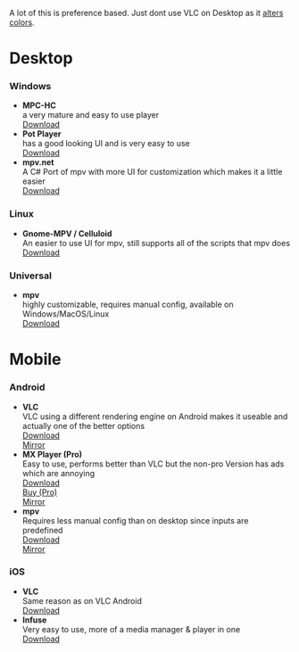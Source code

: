 A lot of this is preference based. Just dont use VLC on Desktop as it [alters colors](https://slow.pics/c/qBsQ8AJ0).

# Desktop

### Windows
- **MPC-HC**<br/>
  a very mature and easy to use player<br/>
  [Download](https://github.com/clsid2/mpc-hc/releases)
- **Pot Player**<br/>
  has a good looking UI and is very easy to use<br/>
  [Download](https://potplayer.daum.net)
- **mpv.net**<br/>
  A C# Port of mpv with more UI for customization which makes it a little easier<br/>
  [Download](https://github.com/stax76/mpv.net/releases/latest)
  
### Linux
- **Gnome-MPV / Celluloid**<br/>
  An easier to use UI for mpv, still supports all of the scripts that mpv does<br/>
  [Download](https://github.com/celluloid-player/celluloid#Installation)
  
### Universal
- **mpv**<br/>
  highly customizable, requires manual config, available on Windows/MacOS/Linux<br/>
  [Download](https://mpv.io/installation/)
  

# Mobile

### Android
- **VLC**<br/>
  VLC using a different rendering engine on Android makes it useable and actually one of the better options<br/>
  [Download](https://play.google.com/store/apps/details?id=org.videolan.vlc)<br/>[Mirror](https://www.apkmirror.com/apk/videolabs/vlc/)
- **MX Player (Pro)** <br/>
  Easy to use, performs better than VLC but the non-pro Version has ads which are annoying<br/>
  [Download](https://play.google.com/store/apps/details?id=com.mxtech.videoplayer.ad)<br/>[Buy (Pro)](https://play.google.com/store/apps/details?id=com.mxtech.videoplayer.pro)</br>[Mirror](https://www.apkmirror.com/apk/mx-media-entertainment-formerly-j2-interactive/mx-player/)
- **mpv** <br/>
  Requires less manual config than on desktop since inputs are predefined<br/>
  [Download](https://play.google.com/store/apps/details?id=is.xyz.mpv)<br/>
  [Mirror](https://www.apkmirror.com/apk/prismriver-media/mpv-android/)
  
### iOS
- **VLC**<br/>
  Same reason as on VLC Android<br/>
  [Download](https://apps.apple.com/app/vlc-for-mobile/id650377962)
- **Infuse**<br/>
  Very easy to use, more of a media manager & player in one<br/>
  [Download](https://apps.apple.com/app/infuse-6/id1136220934)
